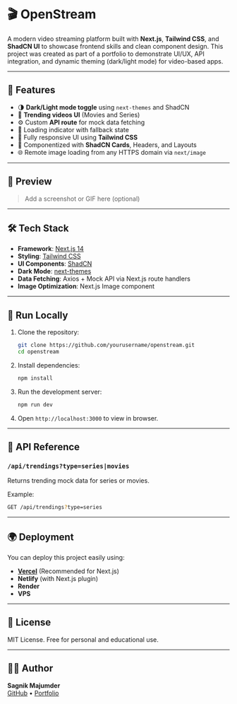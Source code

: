# 🎬 OpenStream

A modern video streaming platform built with **Next.js**, **Tailwind CSS**, and **ShadCN UI** to showcase frontend skills and clean component design. This project was created as part of a portfolio to demonstrate UI/UX, API integration, and dynamic theming (dark/light mode) for video-based apps.

---

## 🚀 Features

- 🌗 **Dark/Light mode toggle** using `next-themes` and ShadCN
- 🎥 **Trending videos UI** (Movies and Series)
- ⚙️ Custom **API route** for mock data fetching
- 🔄 Loading indicator with fallback state
- 💅 Fully responsive UI using **Tailwind CSS**
- 🧩 Componentized with **ShadCN Cards**, Headers, and Layouts
- 🌐 Remote image loading from any HTTPS domain via `next/image`

---

## 📸 Preview

> Add a screenshot or GIF here (optional)

---

## 🛠️ Tech Stack

- **Framework**: [Next.js 14](https://nextjs.org)
- **Styling**: [Tailwind CSS](https://tailwindcss.com)
- **UI Components**: [ShadCN](https://ui.shadcn.com)
- **Dark Mode**: [next-themes](https://github.com/pacocoursey/next-themes)
- **Data Fetching**: Axios + Mock API via Next.js route handlers
- **Image Optimization**: Next.js Image component

---

## 🧪 Run Locally

1. Clone the repository:

   ```bash
   git clone https://github.com/yourusername/openstream.git
   cd openstream
   ```

2. Install dependencies:

   ```bash
   npm install
   ```

3. Run the development server:

   ```bash
   npm run dev
   ```

4. Open `http://localhost:3000` to view in browser.

---

## 🔗 API Reference

### `/api/trendings?type=series|movies`

Returns trending mock data for series or movies.

Example:

```bash
GET /api/trendings?type=series
```

---

## 🌍 Deployment

You can deploy this project easily using:

- **[Vercel](https://vercel.com)** (Recommended for Next.js)
- **Netlify** (with Next.js plugin)
- **Render**
- **VPS**

---

## 📜 License

MIT License. Free for personal and educational use.

---

## 🙋‍♂️ Author

**Sagnik Majumder**  
[GitHub](https://github.com/sagnikMajumder89) • [Portfolio](https://chessmate.bytebuilderz.xyz/developer)
